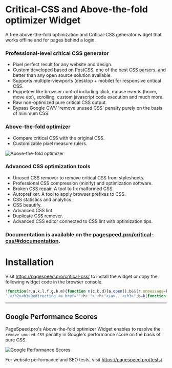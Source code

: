 # Critical-CSS and Above-the-fold optimizer Widget

A free above-the-fold optimization and Critical-CSS generator widget that works offline and for pages behind a login.

### Professional-level critical CSS generator

- Pixel perfect result for any website and design.
- Custom developed based on PostCSS, one of the best CSS parsers, and better than any open source solution available.
- Supports multiple-viewports (desktop + mobile) for responsive critical CSS.
- Puppeteer like browser control including click, mouse events (hover, move etc), scrolling, custom javascript code execution and much more.
- Raw non-optimized pure critical CSS output.
- Bypass Google CWV 'remove unused CSS' penalty purely on the basis of minimum CSS.

### Above-the-fold optimizer

- Compare critical CSS with the original CSS.
- Customizable pixel measure rulers.

![Above-the-fold optimizer](https://pagespeed.pro/images/critical-css-extract.gif)

### Advanced CSS optimization tools

- Unused CSS remover to remove critical CSS from stylesheets.
- Professional CSS compression (minify) and optimization software.
- Broken CSS repair. A tool to fix malformed CSS.
- Autoprefixer. A tool to apply browser prefixes to CSS.
- CSS statistics and analytics.
- CSS beautify.
- Advanced CSS lint.
- Duplicate CSS remover.
- Advanced CSS editor connected to CSS lint with optimization tips.

### Documentation is available on the [pagespeed.pro/critical-css/#documentation](https://pagespeed.pro/critical-css/#documentation).

# Installation

Visit https://pagespeed.pro/critical-css/ to install the widget or copy the following widget code in the browser console. 

```javascript
!function(r,a,k,l,f,g,b,m){function n(c,b,d){a.open();b&&(r.onmessage=b);d&&a.addEventListener("securitypolicyviolation",d);a.write(c);a.close()}f="https://x.pagespeed.pro/";g="Above-the-fold Optimizer";var c=a.createElement("script");c.src=f+"x.js";c.onerror=function(){function p(d){if(c=d?d.violatedDirective:0){if("script-src"==c||m)return;m=1;b&&l(b)}if(!q){var h=f+"#"+a.location;a.getElementById("e").innerHTML='<h2 style="color:red;">'+g+(c?' blocked by CSP <font color="blue">'+c+"</font>":" failed to load")+
'.</h2><h3>Redirecting <a href="'+h+'">'+h+"</a>...</h3>";b=k(function(){a.location.href=h},3E3)}}var q;n("<h2>Loading "+g+" via Service Worker...</h2><iframe src="+f+'go height=50></iframe><p id="e"></p>',function(a){q=1;b&&l(b);n("<script>"+a.data+"\x3c/script>")},p);b=k(p,2E3)};a.head.appendChild(c)}(window,document,setTimeout,clearTimeout);
```

---

## Google Performance Scores

PageSpeed.pro's Above-the-fold optimizer Widget enables to resolve the `remove unused CSS` penalty in Google's performance score on the basis of pure CSS.

![Google Performance Scores](https://pagespeed.pro/images/cwv-scores.png)

For website performance and SEO tests, visit https://pagespeed.pro/tests/
